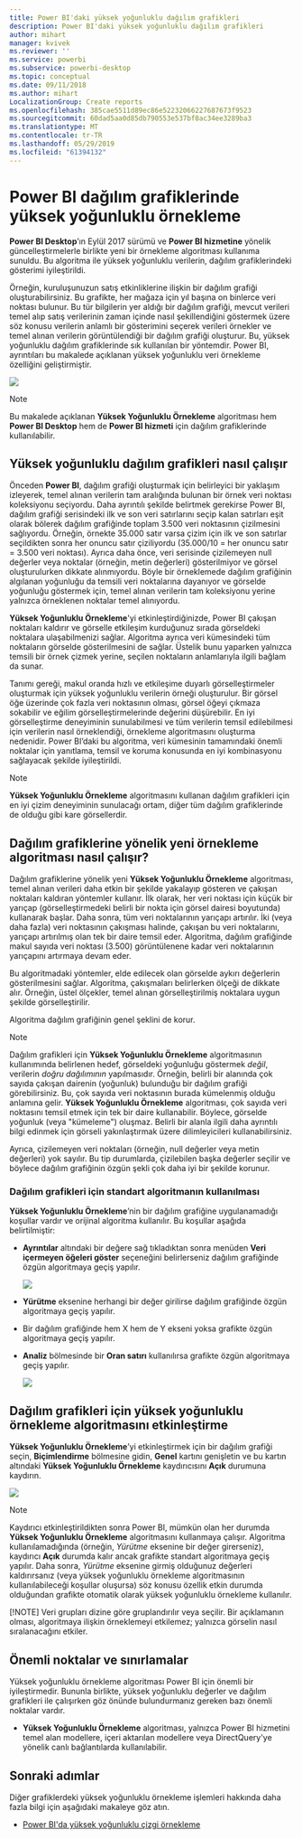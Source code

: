 ```yaml
---
title: Power BI'daki yüksek yoğunluklu dağılım grafikleri
description: Power BI'daki yüksek yoğunluklu dağılım grafikleri
author: mihart
manager: kvivek
ms.reviewer: ''
ms.service: powerbi
ms.subservice: powerbi-desktop
ms.topic: conceptual
ms.date: 09/11/2018
ms.author: mihart
LocalizationGroup: Create reports
ms.openlocfilehash: 385cae5511d89ec86e52232066227687673f9523
ms.sourcegitcommit: 60dad5aa0d85db790553e537bf8ac34ee3289ba3
ms.translationtype: MT
ms.contentlocale: tr-TR
ms.lasthandoff: 05/29/2019
ms.locfileid: "61394132"
---
```

# <a name="high-density-sampling-in-power-bi-scatter-charts"></a>Power BI dağılım grafiklerinde yüksek yoğunluklu örnekleme
**Power BI Desktop**’ın Eylül 2017 sürümü ve **Power BI hizmetine** yönelik güncelleştirmelerle birlikte yeni bir örnekleme algoritması kullanıma sunuldu. Bu algoritma ile yüksek yoğunluklu verilerin, dağılım grafiklerindeki gösterimi iyileştirildi.

Örneğin, kuruluşunuzun satış etkinliklerine ilişkin bir dağılım grafiği oluşturabilirsiniz. Bu grafikte, her mağaza için yıl başına on binlerce veri noktası bulunur. Bu tür bilgilerin yer aldığı bir dağılım grafiği, mevcut verileri temel alıp satış verilerinin zaman içinde nasıl şekillendiğini göstermek üzere söz konusu verilerin anlamlı bir gösterimini seçerek verileri örnekler ve temel alınan verilerin görüntülendiği bir dağılım grafiği oluşturur. Bu, yüksek yoğunluklu dağılım grafiklerinde sık kullanılan bir yöntemdir. Power BI, ayrıntıları bu makalede açıklanan yüksek yoğunluklu veri örnekleme özelliğini geliştirmiştir.

![](media/desktop-high-density-scatter-charts/high-density-scatter-charts_01.png)

> [!NOTE]
> Bu makalede açıklanan **Yüksek Yoğunluklu Örnekleme** algoritması hem **Power BI Desktop** hem de **Power BI hizmeti** için dağılım grafiklerinde kullanılabilir.
> 
> 

## <a name="how-high-density-scatter-charts-work"></a>Yüksek yoğunluklu dağılım grafikleri nasıl çalışır
Önceden **Power BI**, dağılım grafiği oluşturmak için belirleyici bir yaklaşım izleyerek, temel alınan verilerin tam aralığında bulunan bir örnek veri noktası koleksiyonu seçiyordu. Daha ayrıntılı şekilde belirtmek gerekirse Power BI, dağılım grafiği serisindeki ilk ve son veri satırlarını seçip kalan satırları eşit olarak bölerek dağılım grafiğinde toplam 3.500 veri noktasının çizilmesini sağlıyordu. Örneğin, örnekte 35.000 satır varsa çizim için ilk ve son satırlar seçildikten sonra her onuncu satır çiziliyordu (35.000/10 = her onuncu satır = 3.500 veri noktası). Ayrıca daha önce, veri serisinde çizilemeyen null değerler veya noktalar (örneğin, metin değerleri) gösterilmiyor ve görsel oluşturulurken dikkate alınmıyordu. Böyle bir örneklemede dağılım grafiğinin algılanan yoğunluğu da temsili veri noktalarına dayanıyor ve görselde yoğunluğu göstermek için, temel alınan verilerin tam koleksiyonu yerine yalnızca örneklenen noktalar temel alınıyordu.

**Yüksek Yoğunluklu Örnekleme**'yi etkinleştirdiğinizde, Power BI çakışan noktaları kaldırır ve görselle etkileşim kurduğunuz sırada görseldeki noktalara ulaşabilmenizi sağlar. Algoritma ayrıca veri kümesindeki tüm noktaların görselde gösterilmesini de sağlar. Üstelik bunu yaparken yalnızca temsili bir örnek çizmek yerine, seçilen noktaların anlamlarıyla ilgili bağlam da sunar.

Tanımı gereği, makul oranda hızlı ve etkileşime duyarlı görselleştirmeler oluşturmak için yüksek yoğunluklu verilerin örneği oluşturulur. Bir görsel öğe üzerinde çok fazla veri noktasının olması, görsel öğeyi çıkmaza sokabilir ve eğilim görselleştirmelerinde değerini düşürebilir. En iyi görselleştirme deneyiminin sunulabilmesi ve tüm verilerin temsil edilebilmesi için verilerin nasıl örneklendiği, örnekleme algoritmasını oluşturma nedenidir. Power BI’daki bu algoritma, veri kümesinin tamamındaki önemli noktalar için yanıtlama, temsil ve koruma konusunda en iyi kombinasyonu sağlayacak şekilde iyileştirildi.

> [!NOTE]
> **Yüksek Yoğunluklu Örnekleme** algoritmasını kullanan dağılım grafikleri için en iyi çizim deneyiminin sunulacağı ortam, diğer tüm dağılım grafiklerinde de olduğu gibi kare görsellerdir.
> 
> 

## <a name="how-the-new-scatter-chart-sampling-algorithm-works"></a>Dağılım grafiklerine yönelik yeni örnekleme algoritması nasıl çalışır?
Dağılım grafiklerine yönelik yeni **Yüksek Yoğunluklu Örnekleme** algoritması, temel alınan verileri daha etkin bir şekilde yakalayıp gösteren ve çakışan noktaları kaldıran yöntemler kullanır. İlk olarak, her veri noktası için küçük bir yarıçap (görselleştirmedeki belirli bir nokta için görsel dairesi boyutunda) kullanarak başlar. Daha sonra, tüm veri noktalarının yarıçapı artırılır. İki (veya daha fazla) veri noktasının çakışması halinde, çakışan bu veri noktalarını, yarıçapı artırılmış olan tek bir daire temsil eder. Algoritma, dağılım grafiğinde makul sayıda veri noktası (3.500) görüntülenene kadar veri noktalarının yarıçapını artırmaya devam eder.

Bu algoritmadaki yöntemler, elde edilecek olan görselde aykırı değerlerin gösterilmesini sağlar. Algoritma, çakışmaları belirlerken ölçeği de dikkate alır. Örneğin, üstel ölçekler, temel alınan görselleştirilmiş noktalara uygun şekilde görselleştirilir.

Algoritma dağılım grafiğinin genel şeklini de korur.

> [!NOTE]
> Dağılım grafikleri için **Yüksek Yoğunluklu Örnekleme** algoritmasının kullanımında belirlenen hedef, görseldeki yoğunluğu göstermek *değil*, verilerin *doğru dağılımının* yapılmasıdır. Örneğin, belirli bir alanında çok sayıda çakışan dairenin (yoğunluk) bulunduğu bir dağılım grafiği görebilirsiniz. Bu, çok sayıda veri noktasının burada kümelenmiş olduğu anlamına gelir. **Yüksek Yoğunluklu Örnekleme** algoritması, çok sayıda veri noktasını temsil etmek için tek bir daire kullanabilir. Böylece, görselde yoğunluk (veya "kümeleme") oluşmaz. Belirli bir alanla ilgili daha ayrıntılı bilgi edinmek için görseli yakınlaştırmak üzere dilimleyicileri kullanabilirsiniz.
> 
> 

Ayrıca, çizilemeyen veri noktaları (örneğin, null değerler veya metin değerleri) yok sayılır. Bu tip durumlarda, çizilebilen başka değerler seçilir ve böylece dağılım grafiğinin özgün şekli çok daha iyi bir şekilde korunur.

### <a name="when-the-standard-algorithm-for-scatter-charts-is-used"></a>Dağılım grafikleri için standart algoritmanın kullanılması
**Yüksek Yoğunluklu Örnekleme**’nin bir dağılım grafiğine uygulanamadığı koşullar vardır ve orijinal algoritma kullanılır. Bu koşullar aşağıda belirtilmiştir:

* **Ayrıntılar** altındaki bir değere sağ tıkladıktan sonra menüden **Veri içermeyen öğeleri göster** seçeneğini belirlerseniz dağılım grafiğinde özgün algoritmaya geçiş yapılır.
  
  ![](media/desktop-high-density-scatter-charts/high-density-scatter-charts_02.png)
* **Yürütme** eksenine herhangi bir değer girilirse dağılım grafiğinde özgün algoritmaya geçiş yapılır.
* Bir dağılım grafiğinde hem X hem de Y ekseni yoksa grafikte özgün algoritmaya geçiş yapılır.
* **Analiz** bölmesinde bir **Oran satırı** kullanılırsa grafikte özgün algoritmaya geçiş yapılır.
  
  ![](media/desktop-high-density-scatter-charts/high-density-scatter-charts_03.png)

## <a name="how-to-turn-on-high-density-sampling-for-a-scatter-chart"></a>Dağılım grafikleri için yüksek yoğunluklu örnekleme algoritmasını etkinleştirme
**Yüksek Yoğunluklu Örnekleme**’yi etkinleştirmek için bir dağılım grafiği seçin, **Biçimlendirme** bölmesine gidin, **Genel** kartını genişletin ve bu kartın altındaki **Yüksek Yoğunluklu Örnekleme** kaydırıcısını **Açık** durumuna kaydırın.

![](media/desktop-high-density-scatter-charts/high-density-scatter-charts_04.png)

> [!NOTE]
> Kaydırıcı etkinleştirildikten sonra Power BI, mümkün olan her durumda **Yüksek Yoğunluklu Örnekleme** algoritmasını kullanmaya çalışır. Algoritma kullanılamadığında (örneğin, *Yürütme* eksenine bir değer girerseniz), kaydırıcı **Açık** durumda kalır ancak grafikte standart algoritmaya geçiş yapılır. Daha sonra, *Yürütme* eksenine girmiş olduğunuz değerleri kaldırırsanız (veya yüksek yoğunluklu örnekleme algoritmasının kullanılabileceği koşullar oluşursa) söz konusu özellik etkin durumda olduğundan grafikte otomatik olarak yüksek yoğunluklu örnekleme kullanılır.
> 
> [!NOTE]
> Veri grupları dizine göre gruplandırılır veya seçilir. Bir açıklamanın olması, algoritmaya ilişkin örneklemeyi etkilemez; yalnızca görselin nasıl sıralanacağını etkiler.
> 
> 

## <a name="considerations-and-limitations"></a>Önemli noktalar ve sınırlamalar
Yüksek yoğunluklu örnekleme algoritması Power BI için önemli bir iyileştirmedir. Bununla birlikte, yüksek yoğunluklu değerler ve dağılım grafikleri ile çalışırken göz önünde bulundurmanız gereken bazı önemli noktalar vardır.

* **Yüksek Yoğunluklu Örnekleme** algoritması, yalnızca Power BI hizmetini temel alan modellere, içeri aktarılan modellere veya DirectQuery'ye yönelik canlı bağlantılarda kullanılabilir.

## <a name="next-steps"></a>Sonraki adımlar
Diğer grafiklerdeki yüksek yoğunluklu örnekleme işlemleri hakkında daha fazla bilgi için aşağıdaki makaleye göz atın.

* [Power BI'da yüksek yoğunluklu çizgi örnekleme](../desktop-high-density-sampling.md)

